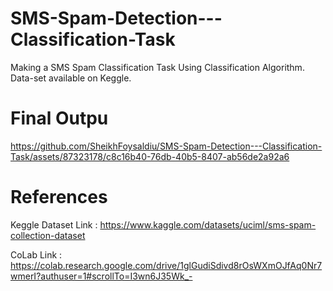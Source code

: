 # SMS-Spam-Detection---Classification-Task
Making a SMS Spam Classification Task Using Classification Algorithm. Data-set available on Keggle. 
# Final Outpu
https://github.com/SheikhFoysaldiu/SMS-Spam-Detection---Classification-Task/assets/87323178/c8c16b40-76db-40b5-8407-ab56de2a92a6


# References
Keggle Dataset Link : https://www.kaggle.com/datasets/uciml/sms-spam-collection-dataset

CoLab Link : https://colab.research.google.com/drive/1glGudiSdivd8rOsWXmOJfAq0Nr7wmerI?authuser=1#scrollTo=I3wn6J35Wk_-
